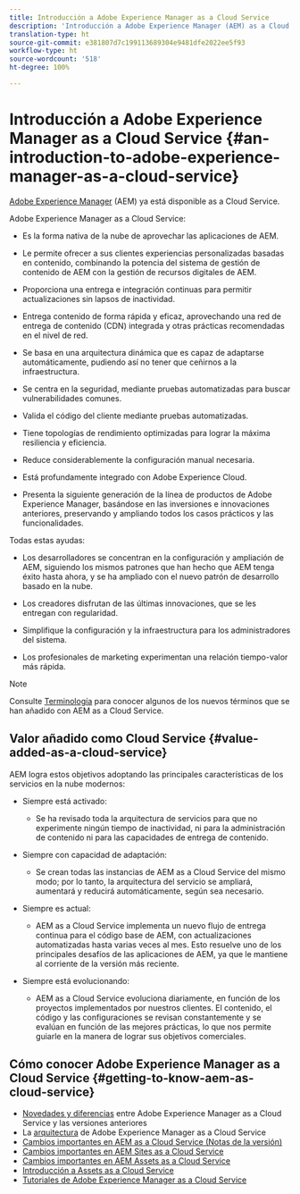 ```yaml
---
title: Introducción a Adobe Experience Manager as a Cloud Service
description: 'Introducción a Adobe Experience Manager (AEM) as a Cloud Service. '
translation-type: ht
source-git-commit: e381807d7c199113689304e9481dfe2022ee5f93
workflow-type: ht
source-wordcount: '518'
ht-degree: 100%

---
```



# Introducción a Adobe Experience Manager as a Cloud Service {#an-introduction-to-adobe-experience-manager-as-a-cloud-service}

[Adobe Experience Manager](https://www.adobe.com/es/marketing/experience-manager.html) (AEM) ya está disponible as a Cloud Service.

Adobe Experience Manager as a Cloud Service:

* Es la forma nativa de la nube de aprovechar las aplicaciones de AEM.

* Le permite ofrecer a sus clientes experiencias personalizadas basadas en contenido, combinando la potencia del sistema de gestión de contenido de AEM con la gestión de recursos digitales de AEM.

* Proporciona una entrega e integración continuas para permitir actualizaciones sin lapsos de inactividad.

* Entrega contenido de forma rápida y eficaz, aprovechando una red de entrega de contenido (CDN) integrada y otras prácticas recomendadas en el nivel de red.

* Se basa en una arquitectura dinámica que es capaz de adaptarse automáticamente, pudiendo así no tener que ceñirnos a la infraestructura.

* Se centra en la seguridad, mediante pruebas automatizadas para buscar vulnerabilidades comunes.

* Valida el código del cliente mediante pruebas automatizadas.

* Tiene topologías de rendimiento optimizadas para lograr la máxima resiliencia y eficiencia.

* Reduce considerablemente la configuración manual necesaria.

* Está profundamente integrado con Adobe Experience Cloud.

* Presenta la siguiente generación de la línea de productos de Adobe Experience Manager, basándose en las inversiones e innovaciones anteriores, preservando y ampliando todos los casos prácticos y las funcionalidades.

Todas estas ayudas:

* Los desarrolladores se concentran en la configuración y ampliación de AEM, siguiendo los mismos patrones que han hecho que AEM tenga éxito hasta ahora, y se ha ampliado con el nuevo patrón de desarrollo basado en la nube.

* Los creadores disfrutan de las últimas innovaciones, que se les entregan con regularidad.

* Simplifique la configuración y la infraestructura para los administradores del sistema.

* Los profesionales de marketing experimentan una relación tiempo-valor más rápida.

>[!NOTE]
>
>Consulte [Terminología](terminology.md) para conocer algunos de los nuevos términos que se han añadido con AEM as a Cloud Service.

## Valor añadido como Cloud Service {#value-added-as-a-cloud-service}

AEM logra estos objetivos adoptando las principales características de los servicios en la nube modernos:

* Siempre está activado:

   * Se ha revisado toda la arquitectura de servicios para que no experimente ningún tiempo de inactividad, ni para la administración de contenido ni para las capacidades de entrega de contenido.

* Siempre con capacidad de adaptación:

   * Se crean todas las instancias de AEM as a Cloud Service del mismo modo; por lo tanto, la arquitectura del servicio se ampliará, aumentará y reducirá automáticamente, según sea necesario.

* Siempre es actual:

   * AEM as a Cloud Service implementa un nuevo flujo de entrega continua para el código base de AEM, con actualizaciones automatizadas hasta varias veces al mes. Esto resuelve uno de los principales desafíos de las aplicaciones de AEM, ya que le mantiene al corriente de la versión más reciente.

* Siempre está evolucionando:

   * AEM as a Cloud Service evoluciona diariamente, en función de los proyectos implementados por nuestros clientes. El contenido, el código y las configuraciones se revisan constantemente y se evalúan en función de las mejores prácticas, lo que nos permite guiarle en la manera de lograr sus objetivos comerciales.

## Cómo conocer Adobe Experience Manager as a Cloud Service {#getting-to-know-aem-as-cloud-service}

* [Novedades y diferencias](/help/overview/what-is-new-and-different.md) entre Adobe Experience Manager as a Cloud Service y las versiones anteriores
* La [arquitectura](/help/core-concepts/architecture.md) de Adobe Experience Manager as a Cloud Service
* [Cambios importantes en AEM as a Cloud Service (Notas de la versión)](/help/release-notes/aem-cloud-changes.md)
* [Cambios importantes en AEM Sites as a Cloud Service](/help/sites-cloud/sites-cloud-changes.md)
* [Cambios importantes en AEM Assets as a Cloud Service](/help/assets/assets-cloud-changes.md)
* [Introducción a Assets as a Cloud Service](/help/assets/overview.md)
* [Tutoriales de Adobe Experience Manager as a Cloud Service](https://docs.adobe.com/content/help/es-ES/experience-manager-learn/cloud-service/overview.html)